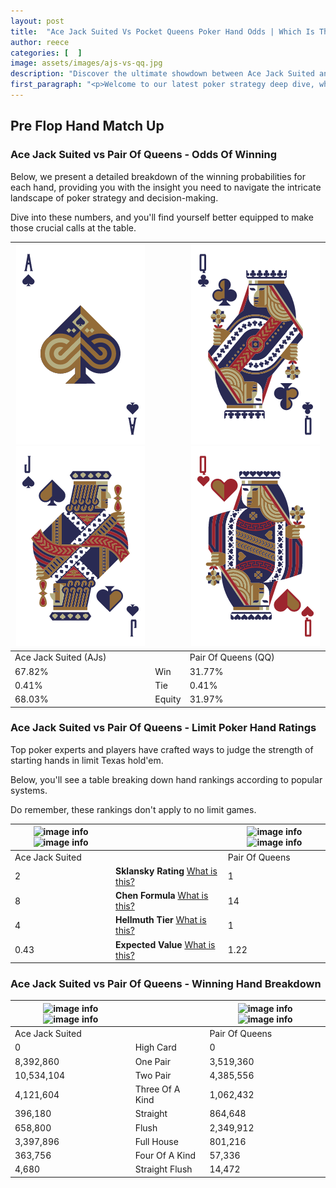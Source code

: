 ```yaml
---
layout: post
title:  "Ace Jack Suited Vs Pocket Queens Poker Hand Odds | Which Is The Better Hand In Poker? A Complete Guide"
author: reece
categories: [  ]
image: assets/images/ajs-vs-qq.jpg
description: "Discover the ultimate showdown between Ace Jack Suited and Pair Of Queens in poker! Uncover the odds, strategies, and scenarios where one hand triumphs over the other. Get ready to up your poker game with this thrilling analysis."
first_paragraph: "<p>Welcome to our latest poker strategy deep dive, where we're pitting two distinct hands against each other in a high-stakes showdown: Ace Jack Suited vs Pair Of Queens.</p><p>In the dynamic world of poker, every decision counts, and knowing which hand holds the upper hand is key to your success at the table.</p><p>In this article, we'll dissect these two hands, explore the scenarios where one dominates the other, and equip you with the knowledge to make strategic choices that can tip the odds in your favor.</p><p>Get ready to unravel the intriguing dynamics of these poker hands and elevate your game to new heights.</p>"
---
```




[comment]: # (sp0)

## Pre Flop Hand Match Up

<div class="table hand-ratings" markdown="1"> 



### Ace Jack Suited vs Pair Of Queens - Odds Of Winning

Below, we present a detailed breakdown of the winning probabilities for each hand, providing you with the insight you need to navigate the intricate landscape of poker strategy and decision-making. 

Dive into these numbers, and you'll find yourself better equipped to make those crucial calls at the table.


    
| ![image info](assets/images/hand1/a.png) ![image info](assets/images/hand1/j.png) |  | ![image info](assets/images/hand2/q.png) ![image info](assets/images/hand2/qo.png) |
| -------- | -------- | -------- |
| Ace Jack Suited (AJs) |  | Pair Of Queens (QQ) |
| 67.82% | Win | 31.77% |
| 0.41% | Tie | 0.41% |
| 68.03% | Equity | 31.97% |




[comment]: # (sp1)



### Ace Jack Suited vs Pair Of Queens - Limit Poker Hand Ratings

Top poker experts and players have crafted ways to judge the strength of starting hands in limit Texas hold'em. 

Below, you'll see a table breaking down hand rankings according to popular systems. 

Do remember, these rankings don't apply to no limit games.


    
| ![image info](https://www.riverpairs.com/assets/images/hand1/a.png) ![image info](https://www.riverpairs.com/assets/images/hand1/j.png) |  | ![image info](https://www.riverpairs.com/assets/images/hand2/q.png) ![image info](https://www.riverpairs.com/assets/images/hand2/qo.png) |
| -------- | -------- | -------- |
| Ace Jack Suited |  | Pair Of Queens |
| 2 | **Sklansky Rating** [What is this?](/sklansky-rating-explained) | 1 |
| 8 | **Chen Formula** [What is this?](/chen-formula-explained) | 14 |
| 4 | **Hellmuth Tier** [What is this?](/Hellmuth-tier-explained) | 1 |
| 0.43 | **Expected Value** [What is this?](/expected-value-explained) | 1.22 |




[comment]: # (sp2)



### Ace Jack Suited vs Pair Of Queens - Winning Hand Breakdown


    
| ![image info](https://www.riverpairs.com/assets/images/hand1/a.png) ![image info](https://www.riverpairs.com/assets/images/hand1/j.png) |  | ![image info](https://www.riverpairs.com/assets/images/hand2/q.png) ![image info](https://www.riverpairs.com/assets/images/hand2/qo.png) |
| -------- | -------- | -------- |
| Ace Jack Suited |  | Pair Of Queens |
| 0 | High Card | 0 |
| 8,392,860 | One Pair | 3,519,360 |
| 10,534,104 | Two Pair | 4,385,556 |
| 4,121,604 | Three Of A Kind | 1,062,432 |
| 396,180 | Straight | 864,648 |
| 658,800 | Flush | 2,349,912 |
| 3,397,896 | Full House | 801,216 |
| 363,756 | Four Of A Kind | 57,336 |
| 4,680 | Straight Flush | 14,472 |




[comment]: # (sp3)



</div>

[comment]: # (sp4)



[comment]: # (sp5)

